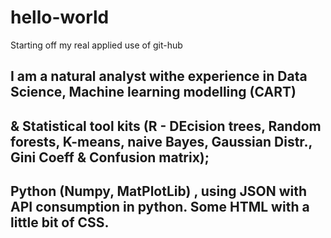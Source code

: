 # hello-world
Starting off my real applied use of git-hub
## I am a natural analyst withe experience in Data Science, Machine learning modelling (CART) 
## & Statistical tool kits (R - DEcision trees, Random forests, K-means, naive Bayes, Gaussian Distr., Gini Coeff & Confusion matrix); 
## Python (Numpy, MatPlotLib) , using JSON with API consumption in python. Some HTML with a little bit of CSS.  
